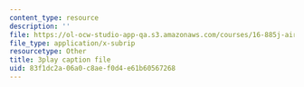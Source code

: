 ```yaml
---
content_type: resource
description: ''
file: https://ol-ocw-studio-app-qa.s3.amazonaws.com/courses/16-885j-aircraft-systems-engineering-fall-2005/83f1dc2a06a0c8aef0d4e61b60567268_rV5eSoBqrsY.srt
file_type: application/x-subrip
resourcetype: Other
title: 3play caption file
uid: 83f1dc2a-06a0-c8ae-f0d4-e61b60567268
---
```

